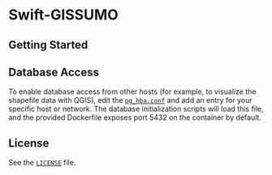 # Swift-GISSUMO

## Getting Started

## Database Access
To enable database access from other hosts (for example, to visualize the shapefile data with QGIS), edit the [`pg_hba.conf`](https://github.com/abreis/swift-gissumo/blob/master/scripts/pg_hba.conf) and add an entry for your specific host or network. The database initialization scripts will load this file, and the provided Dockerfile exposes port 5432 on the container by default.

## License
See the [`LICENSE`](https://github.com/abreis/swift-gissumo/blob/master/LICENSE) file.
